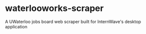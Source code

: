# waterlooworks-scraper
A UWaterloo jobs board web scraper built for InternWave's desktop application
